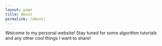 ```yaml
---
layout: page
title: About
permalink: /about/
---
```


Welcome to my personal website! Stay tuned for some algorithm tutorials and any other cool things I want to share!
